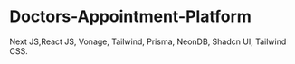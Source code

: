 # Doctors-Appointment-Platform
 Next JS,React JS, Vonage, Tailwind, Prisma, NeonDB, Shadcn UI, Tailwind CSS.

